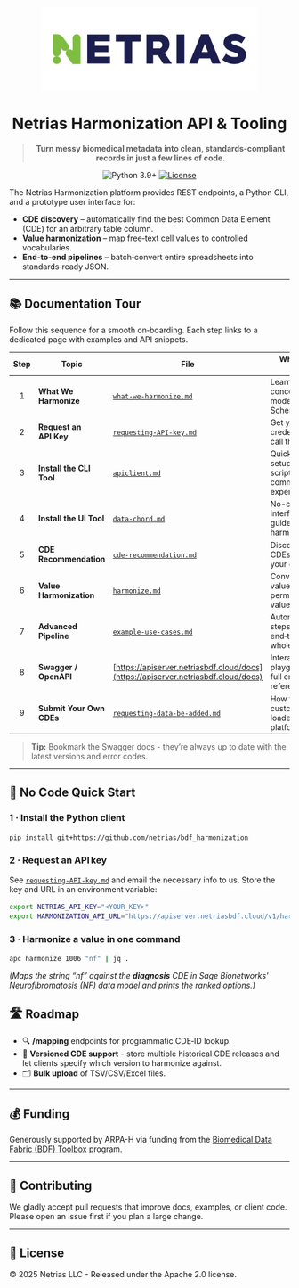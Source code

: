 <p align="center">
  <a href="https://netrias.com">
    <img src="docs/images/NETRIAS Logotype_Full Color RGB.png" height="150">
  </a>
</p>

<div align="center">

# Netrias Harmonization API & Tooling

> **Turn messy biomedical metadata into clean, standards‑compliant records in just a few lines of code.**

![Python 3.9+](https://img.shields.io/badge/python-3.9%2B-blue) [![License](https://img.shields.io/badge/License-Apache%202.0-blue.svg)](https://opensource.org/licenses/Apache-2.0)

</div>

The Netrias Harmonization platform provides REST endpoints, a Python CLI, and a prototype user interface for:

* **CDE discovery** – automatically find the best Common Data Element (CDE) for an arbitrary table column.
* **Value harmonization** – map free‑text cell values to controlled vocabularies.
* **End‑to‑end pipelines** – batch‑convert entire spreadsheets into standards‑ready JSON.

---

## 📚 Documentation Tour

Follow this sequence for a smooth on‑boarding. Each step links to a dedicated page with examples and API snippets.

| Step | Topic                     | File                                                                               | Why read it first?                                              |
| :--: | ------------------------- | ---------------------------------------------------------------------------------- | --------------------------------------------------------------- |
|   1  | **What We Harmonize**     | [`what-we-harmonize.md`](docs/what-we-harmonize.md)                                     | Learn the core concepts & data models (CDEs + Schemas).         |
|   2  | **Request an API Key**    | [`requesting-API-key.md`](docs/requesting-API-key.md)                                   | Get your credentials to call the service.                       |
|   3  | **Install the CLI Tool**       | [`apiclient.md`](docs/apiclient.md)                                                     | Quick local setup for scripting & command‑line experimentation. |
|   4  | **Install the UI Tool**       | [`data-chord.md`](docs/data-chord.md)                                                     | No-code user interface for guided harmoization. |
|   5  | **CDE Recommendation** | [`cde-recommendation.md`](docs/cde-recommendation.md)                                   | Discover which CDEs match your columns.                  |
|   6  | **Value Harmonization**   | [`harmonize.md`](docs/harmonize.md)                                                     | Convert raw values into permissible values.                      |
|   7  | **Advanced Pipeline**     | [`example-use-cases.md`](docs/example-use-cases.md)                                     | Automate steps 4‑5 end‑to‑end on a whole table.                 |
|   8  | **Swagger / OpenAPI**     | [https://apiserver.netriasbdf.cloud/docs](https://apiserver.netriasbdf.cloud/docs) | Interactive playground & full endpoint reference.               |
|   9  | **Submit Your Own CDEs**  | [`requesting-data-be-added.md`](docs/requesting-data-be-added.md)                       | How to get your custom data loaded into the platform.        |

> **Tip:** Bookmark the Swagger docs - they’re always up to date with the latest versions and error codes.

---

## 🚀 No Code Quick Start

### 1 · Install the Python client

```bash
pip install git+https://github.com/netrias/bdf_harmonization
```

### 2 · Request an API key

See [`requesting-API-key.md`](requesting-API-key.md) and email the necessary info to us. Store the key and URL in an environment variable:

```bash
export NETRIAS_API_KEY="<YOUR_KEY>"
export HARMONIZATION_API_URL="https://apiserver.netriasbdf.cloud/v1/harmonize"
```

### 3 · Harmonize a value in one command

```bash
apc harmonize 1006 "nf" | jq .
```

*(Maps the string “nf” against the **diagnosis** CDE in Sage Bionetworks' Neurofibromatosis (NF) data model and prints the ranked options.)*

## 🛣️ Roadmap

* 🔍 **/mapping** endpoints for programmatic CDE‑ID lookup.
* 🔄 **Versioned CDE support** - store multiple historical CDE releases and let clients specify which version to harmonize against.
* 🗂️ **Bulk upload** of TSV/CSV/Excel files.


---

## 💰 Funding

Generously supported by ARPA-H via funding from the [Biomedical Data Fabric (BDF) Toolbox](https://arpa-h.gov/explore-funding/programs/arpa-h-bdf-toolbox) program.

---

## 🤝 Contributing

We gladly accept pull requests that improve docs, examples, or client code. Please open an issue first if you plan a large change.

---

## 📜 License

© 2025 Netrias LLC - Released under the Apache 2.0 license.
